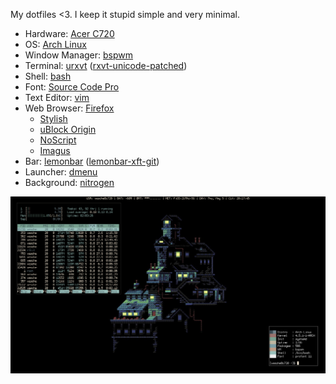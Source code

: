My dotfiles <3. I keep it stupid simple and very minimal.

* Hardware: [Acer C720](http://a.co/b6lg7tR)
* OS: [Arch Linux](https://www.archlinux.org/)
* Window Manager: [bspwm](https://github.com/baskerville/bspwm)
* Terminal: [urxvt](https://wiki.archlinux.org/index.php/Rxvt-unicode) ([rxvt-unicode-patched](https://aur.archlinux.org/packages/rxvt-unicode-patched/))
* Shell: [bash](https://www.gnu.org/software/bash/)
* Font: [Source Code Pro](https://github.com/adobe-fonts/source-code-pro)
* Text Editor: [vim](https://www.vim.org/)
* Web Browser: [Firefox](https://www.mozilla.org/en-US/firefox/new/)
    * [Stylish](https://addons.mozilla.org/en-US/firefox/addon/stylish/)
    * [uBlock Origin](https://addons.mozilla.org/en-US/firefox/addon/ublock-origin/)
    * [NoScript](https://addons.mozilla.org/en-US/firefox/addon/noscript/)
    * [Imagus](https://addons.mozilla.org/en-US/firefox/addon/imagus/)
* Bar: [lemonbar](https://github.com/LemonBoy/bar) ([lemonbar-xft-git](https://aur.archlinux.org/packages/lemonbar-xft-git/))
* Launcher: [dmenu](https://wiki.archlinux.org/index.php/Dmenu)
* Background: [nitrogen](https://wiki.archlinux.org/index.php/Nitrogen)

![scrot](scrot.png)
